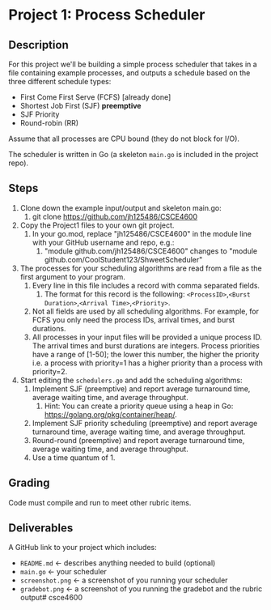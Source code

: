 # Project 1: Process Scheduler

## Description

For this project we'll be building a simple process scheduler that takes in a file containing example processes, and outputs a schedule based on the three different schedule types:

- First Come First Serve (FCFS) [already done]
- Shortest Job First (SJF) **preemptive**
- SJF Priority
- Round-robin (RR)

Assume that all processes are CPU bound (they do not block for I/O).

The scheduler is written in Go (a skeleton `main.go` is included in the project repo).

## Steps

1. Clone down the example input/output and skeleton main.go:
   1. git clone https://github.com/jh125486/CSCE4600
2. Copy the Project1 files to your own git project.
   1. In your go.mod, replace "jh125486/CSCE4600" in the module line with your GitHub username and repo, e.g.:
      1. "module github.com/jh125486/CSCE4600" changes to "module github.com/CoolStudent123/ShweetScheduler"
3. The processes for your scheduling algorithms are read from a file as the first argument to your program.
    1. Every line in this file includes a record with comma separated fields.
       1. The format for this record is the following: `<ProcessID>`,`<Burst Duration>`,`<Arrival Time>`,`<Priority>`.
   2. Not all fields are used by all scheduling algorithms. For example, for FCFS you only need the process IDs, arrival times, and burst durations.
   3. All processes in your input files will be provided a unique process ID. The arrival times and burst durations are integers. Process priorities have a range of [1-50]; the lower this number, the higher the priority i.e. a process with priority=1 has a higher priority than a process with priority=2.
4. Start editing the `schedulers.go` and add the scheduling algorithms:
   1. Implement SJF (preemptive) and report average turnaround time, average waiting time, and average throughput.
      1. Hint: You can create a priority queue using a heap in Go: https://golang.org/pkg/container/heap/. 
   2. Implement SJF priority scheduling (preemptive) and report average turnaround time, average waiting time, and average throughput.
   3. Round-round (preemptive) and report average turnaround time, average waiting time, and average throughput.
   4. Use a time quantum of 1.

## Grading

Code must compile and run to meet other rubric items.

## Deliverables

A GitHub link to your project which includes:

- `README.md` <- describes anything needed to build (optional)
- `main.go` <- your scheduler
- `screenshot.png` <- a screenshot of you running your scheduler
- `gradebot.png` <- a screenshot of you running the gradebot and the rubric output#   c s c e 4 6 0 0  
 